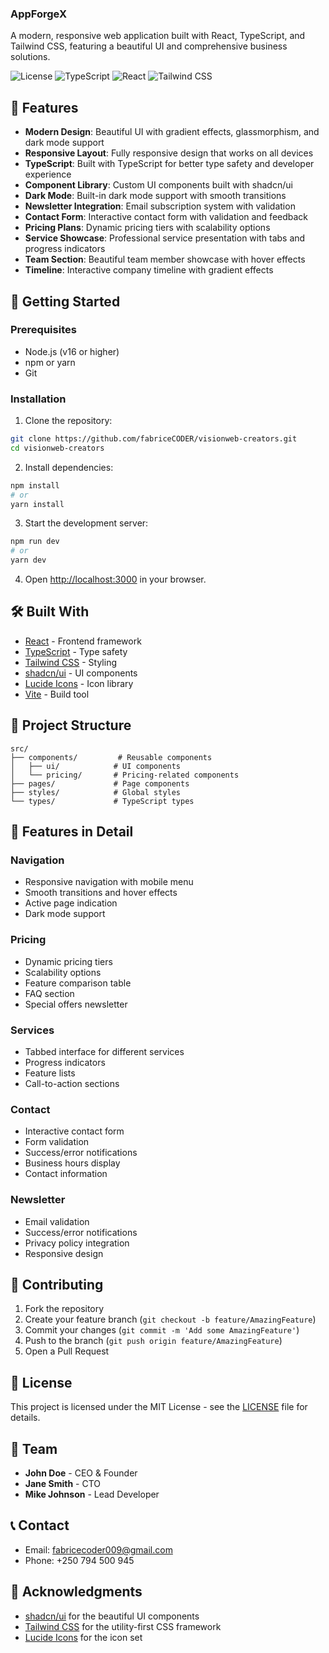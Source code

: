 ### AppForgeX

A modern, responsive web application built with React, TypeScript, and Tailwind CSS, featuring a beautiful UI and comprehensive business solutions.

![License](https://img.shields.io/badge/license-MIT-blue.svg)
![TypeScript](https://img.shields.io/badge/TypeScript-5.0-blue)
![React](https://img.shields.io/badge/React-18.2-red)
![Tailwind CSS](https://img.shields.io/badge/Tailwind_CSS-3.3-38B2AC)

## 🌟 Features

- **Modern Design**: Beautiful UI with gradient effects, glassmorphism, and dark mode support
- **Responsive Layout**: Fully responsive design that works on all devices
- **TypeScript**: Built with TypeScript for better type safety and developer experience
- **Component Library**: Custom UI components built with shadcn/ui
- **Dark Mode**: Built-in dark mode support with smooth transitions
- **Newsletter Integration**: Email subscription system with validation
- **Contact Form**: Interactive contact form with validation and feedback
- **Pricing Plans**: Dynamic pricing tiers with scalability options
- **Service Showcase**: Professional service presentation with tabs and progress indicators
- **Team Section**: Beautiful team member showcase with hover effects
- **Timeline**: Interactive company timeline with gradient effects

## 🚀 Getting Started

### Prerequisites

- Node.js (v16 or higher)
- npm or yarn
- Git

### Installation

1. Clone the repository:
```bash
git clone https://github.com/fabriceCODER/visionweb-creators.git
cd visionweb-creators
```

2. Install dependencies:
```bash
npm install
# or
yarn install
```

3. Start the development server:
```bash
npm run dev
# or
yarn dev
```

4. Open [http://localhost:3000](http://localhost:3000) in your browser.

## 🛠️ Built With

- [React](https://reactjs.org/) - Frontend framework
- [TypeScript](https://www.typescriptlang.org/) - Type safety
- [Tailwind CSS](https://tailwindcss.com/) - Styling
- [shadcn/ui](https://ui.shadcn.com/) - UI components
- [Lucide Icons](https://lucide.dev/) - Icon library
- [Vite](https://vitejs.dev/) - Build tool

## 📁 Project Structure

```
src/
├── components/         # Reusable components
│   ├── ui/            # UI components
│   └── pricing/       # Pricing-related components
├── pages/             # Page components
├── styles/            # Global styles
└── types/             # TypeScript types
```

## 🎨 Features in Detail

### Navigation
- Responsive navigation with mobile menu
- Smooth transitions and hover effects
- Active page indication
- Dark mode support

### Pricing
- Dynamic pricing tiers
- Scalability options
- Feature comparison table
- FAQ section
- Special offers newsletter

### Services
- Tabbed interface for different services
- Progress indicators
- Feature lists
- Call-to-action sections

### Contact
- Interactive contact form
- Form validation
- Success/error notifications
- Business hours display
- Contact information

### Newsletter
- Email validation
- Success/error notifications
- Privacy policy integration
- Responsive design

## 🤝 Contributing

1. Fork the repository
2. Create your feature branch (`git checkout -b feature/AmazingFeature`)
3. Commit your changes (`git commit -m 'Add some AmazingFeature'`)
4. Push to the branch (`git push origin feature/AmazingFeature`)
5. Open a Pull Request

## 📝 License

This project is licensed under the MIT License - see the [LICENSE](LICENSE) file for details.

## 👥 Team

- **John Doe** - CEO & Founder
- **Jane Smith** - CTO
- **Mike Johnson** - Lead Developer

## 📞 Contact

- Email: fabricecoder009@gmail.com
- Phone: +250 794 500 945

## 🙏 Acknowledgments

- [shadcn/ui](https://ui.shadcn.com/) for the beautiful UI components
- [Tailwind CSS](https://tailwindcss.com/) for the utility-first CSS framework
- [Lucide Icons](https://lucide.dev/) for the icon set

